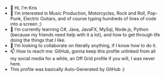 - 👋 Hi, I’m Kris
- 👀 I’m interested in Music Production, Motorcycles, Rock and Roll, Pop-Punk, Electric Guitars, and of course typing hundreds of lines of code into a screen ;)
- 🌱 I’m currently learning C#, Java, JavaFX, MySql, Node.js, Python (because my friends need help with it a lot), and how to get through life doing the things that I like.
- 💞️ I’m looking to collaborate on literally anything, if I know how to do it.
- 📫 How to reach me: GitHub, gonna keep this profile unlinked from all my social media for a while, an Off Grid profile if you will, I was never here.
- This profile was basically Auto-Generated by GitHub :)

<!---
NoGodUpHereOnlyDoge/NoGodUpHereOnlyDoge is a ✨ special ✨ repository because its `README.md` (this file) appears on your GitHub profile.
You can click the Preview link to take a look at your changes.
--->
